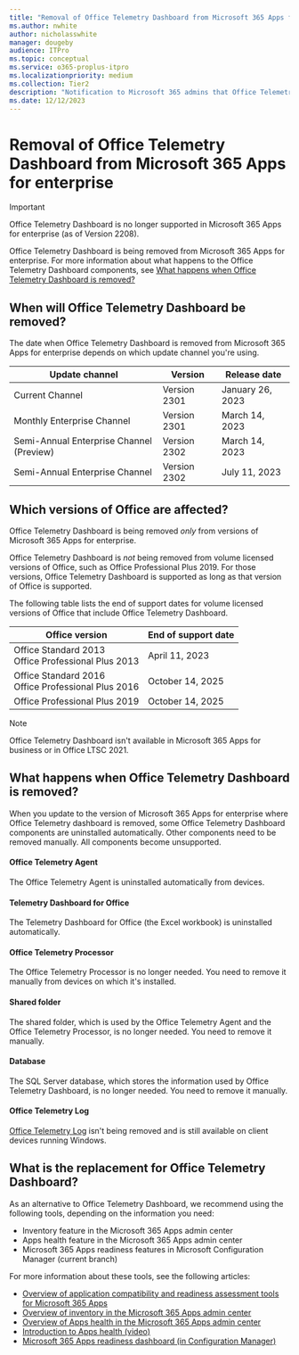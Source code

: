 ```yaml
---
title: "Removal of Office Telemetry Dashboard from Microsoft 365 Apps for enterprise"
ms.author: nwhite
author: nicholasswhite
manager: dougeby
audience: ITPro
ms.topic: conceptual
ms.service: o365-proplus-itpro
ms.localizationpriority: medium
ms.collection: Tier2
description: "Notification to Microsoft 365 admins that Office Telemetry Dashboard is being removed from Microsoft 365 Apps for enterprise."
ms.date: 12/12/2023
---
```


# Removal of Office Telemetry Dashboard from Microsoft 365 Apps for enterprise

> [!IMPORTANT]
> Office Telemetry Dashboard is no longer supported in Microsoft 365 Apps for enterprise (as of Version 2208).

Office Telemetry Dashboard is being removed from Microsoft 365 Apps for enterprise. For more information about what happens to the Office Telemetry Dashboard components, see [What happens when Office Telemetry Dashboard is removed?](#what-happens-when-office-telemetry-dashboard-is-removed)

## When will Office Telemetry Dashboard be removed?

The date when Office Telemetry Dashboard is removed from Microsoft 365 Apps for enterprise depends on which update channel you're using.

|Update channel  | Version |Release date  |
|---------|---------|---------|
|Current Channel |Version 2301  |January 26, 2023 |
|Monthly Enterprise Channel  | Version 2301  | March 14, 2023|
|Semi-Annual Enterprise Channel (Preview) |Version 2302 |March 14, 2023|
|Semi-Annual Enterprise Channel |Version 2302|July 11, 2023 |

## Which versions of Office are affected?

Office Telemetry Dashboard is being removed *only* from versions of Microsoft 365 Apps for enterprise.

Office Telemetry Dashboard is *not* being removed from volume licensed versions of Office, such as Office Professional Plus 2019. For those versions, Office Telemetry Dashboard is supported as long as that version of Office is supported.

The following table lists the end of support dates for volume licensed versions of Office that include Office Telemetry Dashboard.

|Office version  |End of support date|
|---------|---------|
|Office Standard 2013 </br> Office Professional Plus 2013 |April 11, 2023 |
|Office Standard 2016 </br> Office Professional Plus 2016 |October 14, 2025 |
|Office Professional Plus 2019 |October 14, 2025 |

> [!NOTE]
> Office Telemetry Dashboard isn't available in Microsoft 365 Apps for business or in Office LTSC 2021.

## What happens when Office Telemetry Dashboard is removed?

When you update to the version of Microsoft 365 Apps for enterprise where Office Telemetry dashboard is removed, some Office Telemetry Dashboard components are uninstalled automatically. Other components need to be removed manually. All components become unsupported.

#### Office Telemetry Agent

The Office Telemetry Agent is uninstalled automatically from devices.

#### Telemetry Dashboard for Office

The Telemetry Dashboard for Office (the Excel workbook) is uninstalled automatically.

#### Office Telemetry Processor

The Office Telemetry Processor is no longer needed. You need to remove it manually from devices on which it's installed.

#### Shared folder

The shared folder, which is used by the Office Telemetry Agent and the Office Telemetry Processor, is no longer needed. You need to remove it manually.

#### Database

The SQL Server database, which stores the information used by Office Telemetry Dashboard, is no longer needed. You need to remove it manually.

#### Office Telemetry Log

[Office Telemetry Log](/office/client-developer/shared/troubleshooting-office-files-and-custom-solutions-with-the-telemetry-log) isn't being removed and is still available on client devices running Windows.

## What is the replacement for Office Telemetry Dashboard?

As an alternative to Office Telemetry Dashboard, we recommend using the following tools, depending on the information you need:

- Inventory feature in the Microsoft 365 Apps admin center
- Apps health feature in the Microsoft 365 Apps admin center
- Microsoft 365 Apps readiness features in Microsoft Configuration Manager (current branch)

For more information about these tools, see the following articles:

- [Overview of application compatibility and readiness assessment tools for Microsoft 365 Apps](../readiness-tools.md)
- [Overview of inventory in the Microsoft 365 Apps admin center](../admin-center/inventory.md)
- [Overview of Apps health in the Microsoft 365 Apps admin center](../admin-center/microsoft-365-apps-health.md)
- [Introduction to Apps health (video)](https://youtu.be/g9tiCFNDOEw)
- [Microsoft 365 Apps readiness dashboard (in Configuration Manager)](/mem/configmgr/sum/deploy-use/office-365-dashboard#bkmk_readiness-dash)
